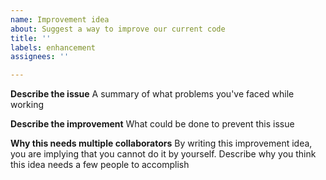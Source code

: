 ```yaml
---
name: Improvement idea
about: Suggest a way to improve our current code
title: ''
labels: enhancement
assignees: ''

---
```


**Describe the issue**
A summary of what problems you've faced while working

**Describe the improvement**
What could be done to prevent this issue

**Why this needs multiple collaborators**
By writing this improvement idea, you are implying that you cannot do it by yourself. Describe why you think this idea needs a few people to accomplish
